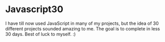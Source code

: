 # Javascript30
I have till now used JavaScript in many of my projects, but the idea of 30 different projects sounded amazing to me. The goal is to complete in less 30 days.
Best of luck to myself. :) 
